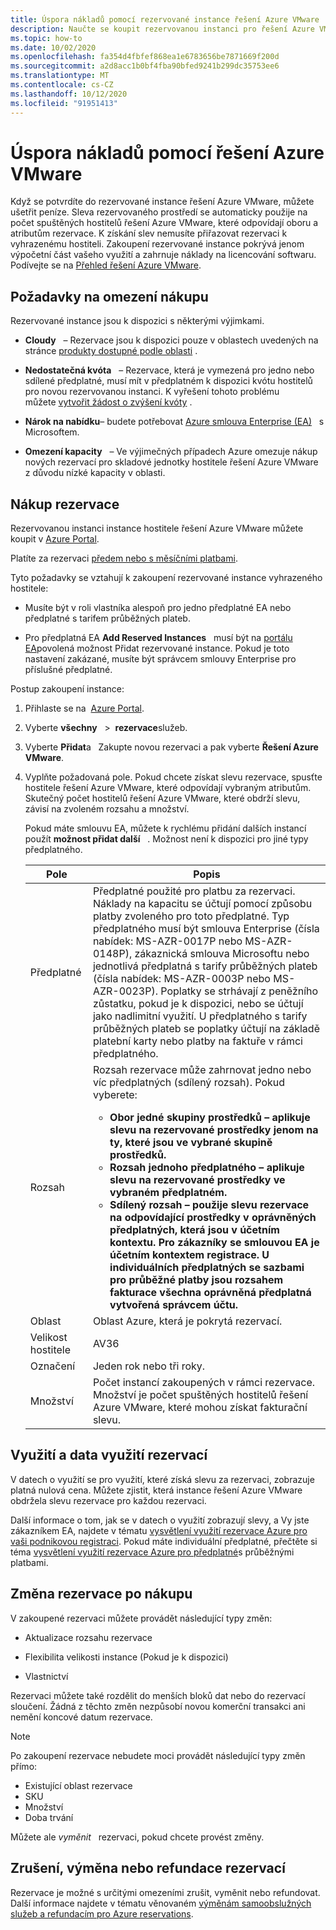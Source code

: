 ```yaml
---
title: Úspora nákladů pomocí rezervované instance řešení Azure VMware
description: Naučte se koupit rezervovanou instanci pro řešení Azure VMware.
ms.topic: how-to
ms.date: 10/02/2020
ms.openlocfilehash: fa354d4fbfef868ea1e6783656be7871669f200d
ms.sourcegitcommit: a2d8acc1b0bf4fba90bfed9241b299dc35753ee6
ms.translationtype: MT
ms.contentlocale: cs-CZ
ms.lasthandoff: 10/12/2020
ms.locfileid: "91951413"
---
```

# <a name="save-costs-with-azure-vmware-solution"></a>Úspora nákladů pomocí řešení Azure VMware

Když se potvrdíte do rezervované instance řešení Azure VMware, můžete ušetřit peníze. Sleva rezervovaného prostředí se automaticky použije na počet spuštěných hostitelů řešení Azure VMware, které odpovídají oboru a atributům rezervace. K získání slev nemusíte přiřazovat rezervaci k vyhrazenému hostiteli. Zakoupení rezervované instance pokrývá jenom výpočetní část vašeho využití a zahrnuje náklady na licencování softwaru. Podívejte se na [Přehled řešení Azure VMware](introduction.md).

## <a name="purchase-restriction-considerations"></a>Požadavky na omezení nákupu

Rezervované instance jsou k dispozici s některými výjimkami.

-   **Cloudy**   – Rezervace jsou k dispozici pouze v oblastech uvedených na stránce [produkty dostupné podle oblasti](https://azure.microsoft.com/global-infrastructure/services/?products=azure-vmware) .

-   **Nedostatečná kvóta**   – Rezervace, která je vymezená pro jedno nebo sdílené předplatné, musí mít v předplatném k dispozici kvótu hostitelů pro novou rezervovanou instanci. K vyřešení tohoto problému můžete [vytvořit žádost o zvýšení kvóty](enable-azure-vmware-solution.md) .

-   **Nárok na nabídku**– budete potřebovat [Azure smlouva Enterprise (EA)](../cost-management-billing/manage/ea-portal-agreements.md)   s Microsoftem.

-   **Omezení kapacity**   – Ve výjimečných případech Azure omezuje nákup nových rezervací pro skladové jednotky hostitele řešení Azure VMware z důvodu nízké kapacity v oblasti.

## <a name="buy-a-reservation"></a>Nákup rezervace

Rezervovanou instanci instance hostitele řešení Azure VMware můžete koupit v [Azure Portal](https://portal.azure.com/#blade/Microsoft_Azure_Reservations/CreateBlade/referrer/documentation/filters/%7B%22reservedResourceType%22%3A%22VirtualMachines%22%7D).

Platíte za rezervaci [předem nebo s měsíčními platbami](../cost-management-billing/reservations/prepare-buy-reservation.md).

Tyto požadavky se vztahují k zakoupení rezervované instance vyhrazeného hostitele:

-   Musíte být v roli vlastníka alespoň pro jedno předplatné EA nebo předplatné s tarifem průběžných plateb.

-   Pro předplatná EA **Add Reserved Instances**   musí být na [portálu EA](https://ea.azure.com/)povolená možnost Přidat rezervované instance. Pokud je toto nastavení zakázané, musíte být správcem smlouvy Enterprise pro příslušné předplatné.

Postup zakoupení instance:

1. Přihlaste se na  [Azure Portal](https://portal.azure.com/).

2. Vyberte **všechny**   >  **rezervace**služeb.

3. Vyberte **Přidat**a   Zakupte novou rezervaci a pak vyberte **Řešení Azure VMware**.

4. Vyplňte požadovaná pole. Pokud chcete získat slevu rezervace, spusťte hostitele řešení Azure VMware, které odpovídají vybraným atributům. Skutečný počet hostitelů řešení Azure VMware, které obdrží slevu, závisí na zvoleném rozsahu a množství.

   Pokud máte smlouvu EA, můžete k rychlému přidání dalších instancí použít **možnost přidat další**   . Možnost není k dispozici pro jiné typy předplatného.

   | Pole        |  Popis |
   | ------------ | ------------ |
   | Předplatné | Předplatné použité pro platbu za rezervaci. Náklady na kapacitu se účtují pomocí způsobu platby zvoleného pro toto předplatné. Typ předplatného musí být smlouva Enterprise (čísla nabídek: MS-AZR-0017P nebo MS-AZR-0148P), zákaznická smlouva Microsoftu nebo jednotlivá předplatná s tarify průběžných plateb (čísla nabídek: MS-AZR-0003P nebo MS-AZR-0023P). Poplatky se strhávají z peněžního zůstatku, pokud je k dispozici, nebo se účtují jako nadlimitní využití. U předplatného s tarify průběžných plateb se poplatky účtují na základě platební karty nebo platby na faktuře v rámci předplatného. |
   | Rozsah        | Rozsah rezervace může zahrnovat jedno nebo víc předplatných (sdílený rozsah). Pokud vyberete:<br><ul><li><b>Obor jedné skupiny prostředků – aplikuje slevu na rezervované prostředky jenom na ty, které jsou ve vybrané skupině prostředků.</li><li><b>Rozsah jednoho předplatného – aplikuje slevu na rezervované prostředky ve vybraném předplatném.</li><li><b>Sdílený rozsah – použije slevu rezervace na odpovídající prostředky v oprávněných předplatných, která jsou v účetním kontextu. Pro zákazníky se smlouvou EA je účetním kontextem registrace. U individuálních předplatných se sazbami pro průběžné platby jsou rozsahem fakturace všechna oprávněná předplatná vytvořená správcem účtu.</li></ul>       |
   | Oblast       | Oblast Azure, která je pokrytá rezervací.   |
   | Velikost hostitele    | AV36    |
   | Označení         | Jeden rok nebo tři roky.  |
   | Množství     | Počet instancí zakoupených v rámci rezervace. Množství je počet spuštěných hostitelů řešení Azure VMware, které mohou získat fakturační slevu.    |

## <a name="usage-data-and-reservation-utilization"></a>Využití a data využití rezervací

V datech o využití se pro využití, které získá slevu za rezervaci, zobrazuje platná nulová cena. Můžete zjistit, která instance řešení Azure VMware obdržela slevu rezervace pro každou rezervaci.

Další informace o tom, jak se v datech o využití zobrazují slevy, a Vy jste zákazníkem EA, najdete v tématu [vysvětlení využití rezervace Azure pro vaši podnikovou registraci](../cost-management-billing/reservations/understand-reserved-instance-usage-ea.md). Pokud máte individuální předplatné, přečtěte si téma [vysvětlení využití rezervace Azure pro předplatné](../cost-management-billing/reservations/understand-reserved-instance-usage.md)s průběžnými platbami.

## <a name="change-a-reservation-after-purchase"></a>Změna rezervace po nákupu

V zakoupené rezervaci můžete provádět následující typy změn:

-   Aktualizace rozsahu rezervace

-   Flexibilita velikosti instance (Pokud je k dispozici)

-   Vlastnictví

Rezervaci můžete také rozdělit do menších bloků dat nebo do rezervací sloučení. Žádná z těchto změn nezpůsobí novou komerční transakci ani nemění koncové datum rezervace.

>[!NOTE]
>Po zakoupení rezervace nebudete moci provádět následující typy změn přímo:
>
> - Existující oblast rezervace
> - SKU
> - Množství
> - Doba trvání
>
>Můžete ale *vyměnit*   rezervaci, pokud chcete provést změny.

## <a name="cancel-exchange-or-refund-reservations"></a>Zrušení, výměna nebo refundace rezervací

Rezervace je možné s určitými omezeními zrušit, vyměnit nebo refundovat. Další informace najdete v tématu věnovaném [výměnám samoobslužných služeb a refundacím pro Azure reservations](../cost-management-billing/reservations/exchange-and-refund-azure-reservations.md).